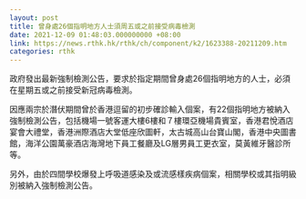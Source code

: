 ```yaml
---
layout: post
title: 曾身處26個指明地方人士須周五或之前接受病毒檢測
date: 2021-12-09 01:48:03.000000000 +08:00
link: https://news.rthk.hk/rthk/ch/component/k2/1623388-20211209.htm
categories: rthk
---
```


政府發出最新強制檢測公告，要求於指定期間曾身處26個指明地方的人士，必須在星期五或之前接受新冠病毒檢測。

因應兩宗於潛伏期間曾於香港逗留的初步確診輸入個案，有22個指明地方被納入強制檢測公告，包括機場一號客運大樓6樓和７樓環亞機場貴賓室，香港君悅酒店宴會大禮堂，香港洲際酒店大堂低座欣圖軒，太古城高山台寶山閣，香港中央圖書館，海洋公園萬豪酒店海灣地下員工餐廳及LG層男員工更衣室，莫黃維牙醫診所等。　

另外，由於四間學校爆發上呼吸道感染及或流感樣疾病個案，相關學校或其指明級別被納入強制檢測公告。
